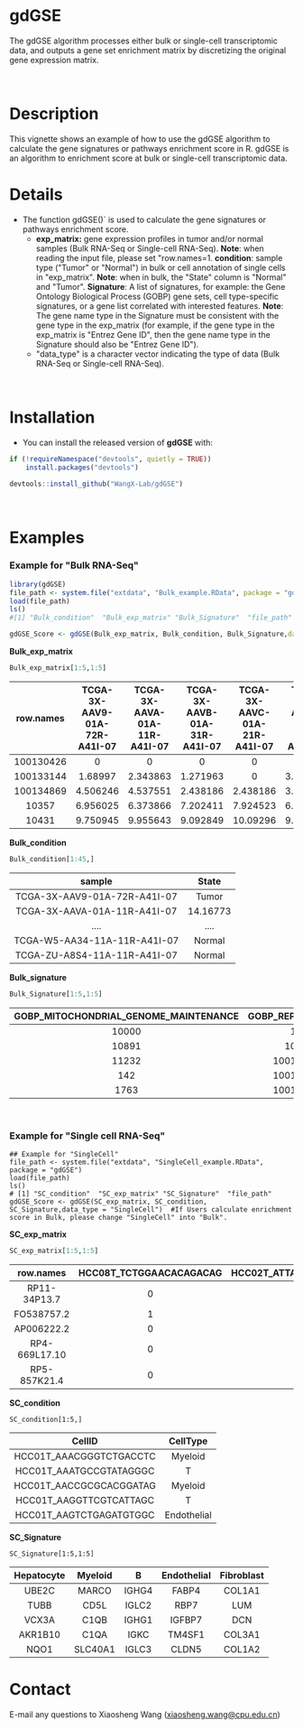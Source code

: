# gdGSE

The gdGSE algorithm processes either bulk or single-cell transcriptomic data, and outputs a gene set enrichment matrix by discretizing the original gene expression matrix. 

&nbsp;

# Description

This vignette shows an example of how to use the gdGSE algorithm to calculate the gene signatures or pathways enrichment score in R. gdGSE is an algorithm to enrichment score at bulk or single-cell transcriptomic data. 



# Details

+ The function gdGSE()` is used to calculate the gene signatures or pathways enrichment score.
  + **exp_matrix:** gene expression profiles in tumor and/or normal samples (Bulk RNA-Seq or Single-cell  RNA-Seq). **Note**: when reading the input file, please set "row.names=1. **condition**: sample type ("Tumor" or "Normal") in bulk or cell annotation of single cells in "exp_matrix". **Note**: when in bulk, the "State" column is "Normal" and "Tumor". **Signature**: A list  of signatures, for example: the Gene Ontology Biological Process (GOBP) gene sets, cell type-specific signatures, or a gene list correlated with interested features. **Note**: The gene name type in the Signature must be consistent with the gene type in the exp_matrix (for example, if the gene type in the exp_matrix is "Entrez Gene ID", then the gene name type in the Signature should also be "Entrez Gene ID"). 
  + "data_type" is a character vector indicating the type of data (Bulk RNA-Seq or Single-cell  RNA-Seq). 

&nbsp;&nbsp;

# Installation

- You can install the released version of **gdGSE** with:
  &nbsp;

```R
if (!requireNamespace("devtools", quietly = TRUE))
    install.packages("devtools")

devtools::install_github("WangX-Lab/gdGSE")
```

&nbsp;
&nbsp;

# Examples

### **Example for "Bulk RNA-Seq"**

```R
library(gdGSE)
file_path <- system.file("extdata", "Bulk_example.RData", package = "gdGSE")
load(file_path)
ls()
#[1] "Bulk_condition"  "Bulk_exp_matrix" "Bulk_Signature"  "file_path" 

gdGSE_Score <- gdGSE(Bulk_exp_matrix, Bulk_condition, Bulk_Signature,data_type = "Bulk") #If Users calculate enrichment score in single-cell, please change "Bulk" into "SingleCell".
```

**Bulk_exp_matrix**

```R
Bulk_exp_matrix[1:5,1:5]
```

| row.names | TCGA-3X-AAV9-01A-72R-A41I-07 | TCGA-3X-AAVA-01A-11R-A41I-07 | TCGA-3X-AAVB-01A-31R-A41I-07 | TCGA-3X-AAVC-01A-21R-A41I-07 | TCGA-3X-AAVE-01A-11R-A41I-07 |
| :-------: | :--------------------------: | :--------------------------: | :--------------------------: | :--------------------------: | :--------------------------: |
| 100130426 |              0               |              0               |              0               |              0               |              0               |
| 100133144 |           1.68997            |           2.343863           |           1.271963           |              0               |           3.066434           |
| 100134869 |           4.506246           |           4.537551           |           2.438186           |           2.438186           |           3.105058           |
|   10357   |           6.956025           |           6.373866           |           7.202411           |           7.924523           |           6.919972           |
|   10431   |           9.750945           |           9.955643           |           9.092849           |           10.09296           |           9.827594           |

**Bulk_condition**

```R
Bulk_condition[1:45,]
```

|            sample            |  State   |
| :--------------------------: | :------: |
| TCGA-3X-AAV9-01A-72R-A41I-07 |  Tumor   |
| TCGA-3X-AAVA-01A-11R-A41I-07 | 14.16773 |
|             ....             |   ....   |
| TCGA-W5-AA34-11A-11R-A41I-07 |  Normal  |
| TCGA-ZU-A8S4-11A-11R-A41I-07 |  Normal  |

**Bulk_signature**

```R
Bulk_Signature[1:5,1:5]
```

| GOBP_MITOCHONDRIAL_GENOME_MAINTENANCE | GOBP_REPRODUCTION | GOBP_SINGLE_STRAND_BREAK_REPAIR | GOBP_REGULATION_OF_DNA_RECOMBINATION | GOBP_REGULATION_OF_MITOTIC_RECOMBINATION |
| :-----------------------------------: | :---------------: | :-----------------------------: | :----------------------------------: | :--------------------------------------: |
|                 10000                 |        100        |            100133315            |                10039                 |                  10111                   |
|                 10891                 |       10007       |              1161               |                10097                 |                  126549                  |
|                 11232                 |     100125288     |               142               |                10111                 |                  201516                  |
|                  142                  |     100130958     |             200558              |                10189                 |                   2068                   |
|                 1763                  |     100130988     |              2074               |                10459                 |                   4292                   |

&nbsp;

### **Example for "Single cell RNA-Seq"**

```
## Example for "SingleCell"
file_path <- system.file("extdata", "SingleCell_example.RData", package = "gdGSE")
load(file_path)
ls()
# [1] "SC_condition"  "SC_exp_matrix" "SC_Signature"  "file_path" 
gdGSE_Score <- gdGSE(SC_exp_matrix, SC_condition, SC_Signature,data_type = "SingleCell")  #If Users calculate enrichment score in Bulk, please change "SingleCell" into "Bulk".
```

**SC_exp_matrix**

```R
SC_exp_matrix[1:5,1:5]
```

|   row.names   | HCC08T_TCTGGAACACAGACAG | HCC02T_ATTACTCAGCGCCTTG | HCC08T_CCACGGAGTGTGCGTC | HCC07T_AGTTGGTCACAAGTAA | HCC06T_CACAGGCTCTTTAGTC |
| :-----------: | :---------------------: | :---------------------: | :---------------------: | :---------------------: | :---------------------: |
| RP11-34P13.7  |            0            |            0            |            0            |            0            |            0            |
|  FO538757.2   |            1            |            1            |            0            |            0            |            0            |
|  AP006222.2   |            0            |            0            |            1            |            0            |            0            |
| RP4-669L17.10 |            0            |            0            |            0            |            0            |            0            |
| RP5-857K21.4  |            0            |            0            |            0            |            0            |            0            |

**SC_condition**

```
SC_condition[1:5,]
```

|         CellID          |  CellType   |
| :---------------------: | :---------: |
| HCC01T_AAACGGGTCTGACCTC |   Myeloid   |
| HCC01T_AAATGCCGTATAGGGC |      T      |
| HCC01T_AACCGCGCACGGATAG |   Myeloid   |
| HCC01T_AAGGTTCGTCATTAGC |      T      |
| HCC01T_AAGTCTGAGATGTGGC | Endothelial |

**SC_Signature**

```
SC_Signature[1:5,1:5]
```

| Hepatocyte | Myeloid |   B   | Endothelial | Fibroblast |
| :--------: | :-----: | :---: | :---------: | :--------: |
|   UBE2C    |  MARCO  | IGHG4 |    FABP4    |   COL1A1   |
|    TUBB    |  CD5L   | IGLC2 |    RBP7     |    LUM     |
|   VCX3A    |  C1QB   | IGHG1 |   IGFBP7    |    DCN     |
|  AKR1B10   |  C1QA   | IGKC  |   TM4SF1    |   COL3A1   |
|    NQO1    | SLC40A1 | IGLC3 |    CLDN5    |   COL1A2   |

# Contact

E-mail any questions to Xiaosheng Wang (xiaosheng.wang@cpu.edu.cn)
